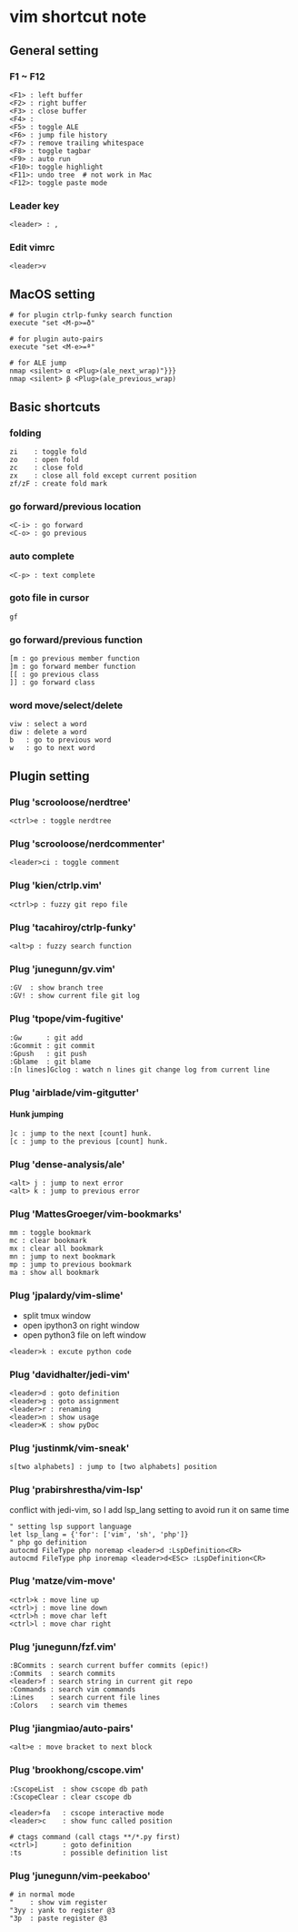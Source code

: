 # vim shortcut note

## General setting
### F1 ~ F12
```
<F1> : left buffer
<F2> : right buffer
<F3> : close buffer
<F4> :
<F5> : toggle ALE
<F6> : jump file history
<F7> : remove trailing whitespace
<F8> : toggle tagbar
<F9> : auto run
<F10>: toggle highlight
<F11>: undo tree  # not work in Mac
<F12>: toggle paste mode
```

### Leader key
```
<leader> : ,
```

### Edit vimrc
```
<leader>v
```

## MacOS setting
```
# for plugin ctrlp-funky search function
execute "set <M-p>=ð"

# for plugin auto-pairs
execute "set <M-e>=ª"

# for ALE jump
nmap <silent> α <Plug>(ale_next_wrap)"}}}
nmap <silent> β <Plug>(ale_previous_wrap)
```

## Basic shortcuts
### folding
```
zi    : toggle fold
zo    : open fold
zc    : close fold
zx    : close all fold except current position
zf/zF : create fold mark
```

### go forward/previous location
```
<C-i> : go forward
<C-o> : go previous
```

### auto complete
```
<C-p> : text complete
```

### goto file in cursor
```
gf
```

### go forward/previous function
```
[m : go previous member function
]m : go forward member function
[[ : go previous class
]] : go forward class
```

### word move/select/delete
```
viw : select a word
diw : delete a word
b   : go to previous word
w   : go to next word
```

## Plugin setting
### Plug 'scrooloose/nerdtree'
```
<ctrl>e : toggle nerdtree
```

### Plug 'scrooloose/nerdcommenter'
```
<leader>ci : toggle comment
```

### Plug 'kien/ctrlp.vim'
```
<ctrl>p : fuzzy git repo file
```

### Plug 'tacahiroy/ctrlp-funky'
```
<alt>p : fuzzy search function
```

### Plug 'junegunn/gv.vim'
```
:GV  : show branch tree
:GV! : show current file git log
```

### Plug 'tpope/vim-fugitive'
```
:Gw      : git add
:Gcommit : git commit
:Gpush   : git push
:Gblame  : git blame
:[n lines]Gclog : watch n lines git change log from current line
```

### Plug 'airblade/vim-gitgutter'
#### Hunk jumping
```
]c : jump to the next [count] hunk.
[c : jump to the previous [count] hunk.
```

### Plug 'dense-analysis/ale'
```
<alt> j : jump to next error
<alt> k : jump to previous error
```

### Plug 'MattesGroeger/vim-bookmarks'
```
mm : toggle bookmark
mc : clear bookmark
mx : clear all bookmark
mn : jump to next bookmark
mp : jump to previous bookmark
ma : show all bookmark
```

### Plug 'jpalardy/vim-slime'
* split tmux window
* open ipython3 on right window
* open python3 file on left window
```
<leader>k : excute python code
```

### Plug 'davidhalter/jedi-vim'
```
<leader>d : goto definition
<leader>g : goto assignment
<leader>r : renaming
<leader>n : show usage
<leader>K : show pyDoc
```

### Plug 'justinmk/vim-sneak'
```
s[two alphabets] : jump to [two alphabets] position
```

### Plug 'prabirshrestha/vim-lsp'
conflict with jedi-vim, so I add lsp_lang setting to avoid run it on same time
```
" setting lsp support language
let lsp_lang = {'for': ['vim', 'sh', 'php']}
" php go definition
autocmd FileType php noremap <leader>d :LspDefinition<CR>
autocmd FileType php inoremap <leader>d<ESc> :LspDefinition<CR>
```

### Plug 'matze/vim-move'
```
<ctrl>k : move line up
<ctrl>j : move line down
<ctrl>h : move char left
<ctrl>l : move char right
```

### Plug 'junegunn/fzf.vim'
```
:BCommits : search current buffer commits (epic!)
:Commits  : search commits
<leader>f : search string in current git repo
:Commands : search vim commands
:Lines    : search current file lines
:Colors   : search vim themes
```

### Plug 'jiangmiao/auto-pairs'
```
<alt>e : move bracket to next block
```

### Plug 'brookhong/cscope.vim'
```
:CscopeList  : show cscope db path
:CscopeClear : clear cscope db

<leader>fa   : cscope interactive mode
<leader>c    : show func called position

# ctags command (call ctags **/*.py first)
<ctrl>]      : goto definition
:ts          : possible definition list
```

### Plug 'junegunn/vim-peekaboo'
```
# in normal mode
"    : show vim register
"3yy : yank to register @3
"3p  : paste register @3
```
